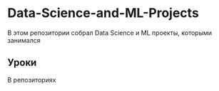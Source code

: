# Data-Science-and-ML-Projects
В этом репозитории собрал Data Science и ML проекты, которыми занимался
## Уроки
В репозиториях 
